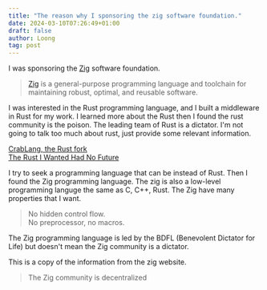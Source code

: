 ```yaml
---
title: "The reason why I sponsoring the zig software foundation."
date: 2024-03-10T07:26:49+01:00
draft: false
author: Loong
tag: post
---
```


I was sponsoring the [Zig](https://ziglang.org/) software foundation. 

> [Zig](https://ziglang.org/) is a general-purpose programming language and toolchain for maintaining robust, optimal, and reusable software.

I was interested in the Rust programming language, and I built a middleware in Rust for my work. I learned more about the Rust then I found the rust community is the poison. The leading team of Rust is a dictator. I'm not going to talk too much about rust, just provide some relevant information.

[CrabLang, the Rust fork](https://github.com/crablang/crab)  
[The Rust I Wanted Had No Future](https://graydon2.dreamwidth.org/307291.html)

I try to seek a programming language that can be instead of Rust. Then I found the Zig programming language. The zig is also a low-level programming languge the same as C, C++, Rust. The Zig have many properties that I want.

> No hidden control flow.  
> No preprocessor, no macros.

The Zig programming language is led by the BDFL (Benevolent Dictator for Life) but doesn't mean the Zig community is a dictator.

This is a copy of the information from the zig website.
> The Zig community is decentralized


